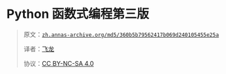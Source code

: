 # Python 函数式编程第三版

> 原文：[`zh.annas-archive.org/md5/360b5b79562417b069d240105455e25a`](https://zh.annas-archive.org/md5/360b5b79562417b069d240105455e25a)
> 
> 译者：[飞龙](https://github.com/wizardforcel)
> 
> 协议：[CC BY-NC-SA 4.0](http://creativecommons.org/licenses/by-nc-sa/4.0/)
